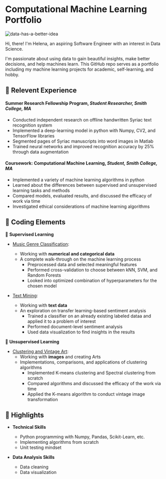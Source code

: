 # Computational Machine Learning Portfolio 
![data-has-a-better-idea](https://cdn.shortpixel.ai/client/to_avif,q_glossy,ret_img,w_1080/https://qelp.com/wp-content/uploads/2018/11/sds-1-1080x6751.jpg)
 
Hi, there! I'm Helena, an aspiring Software Engineer with an interest in Data Science. 

I'm passionate about using data to gain beautiful insights, make better decisions, and help machines learn. This GitHub repo serves as a portfolio including my machine learning projects for academic, self-learning, and hobby.

## :small_orange_diamond: Relevent Experience

#### Summer Research Fellowship Program, *Student Researcher, Smith College, MA*

- Conducted independent research on offline handwritten Syriac text recognition system 
- Implemented a deep-learning model in python with Numpy, CV2, and TensorFlow libraries
- Segmented pages of Syriac manuscripts into word images in Matlab
- Trained neural networks and improved recognition accuracy by 25% through data augmentation

#### Coursework: Computational Machine Learning, *Student, Smith College, MA*

- Implemented a variety of machine learning algorithms in python 
- Learned about the differences between supervised and unsupervised learning tasks and methods
- Compared models, evaluated results, and discussed the efficacy of work via time
- Investigated ethical considerations of machine learning algorithms

## :small_orange_diamond: Coding Elements 

:small_blue_diamond: **Supervised Learning** 

  * [Music Genre Classification](https://github.com/comp-machine-learning-spring2021/portfolio-HelenaSG/tree/main/Music-Genre-Classification): 
    - Working with **numerical and categorical data** 
    * A complete walk-through on the machine learning process
      * Preprocessed data and selected meaningful features
      * Performed cross-validation to choose between kNN, SVM, and Random Forests
      * Looked into optimized combination of hyperparameters for the chosen model
     
  * [Text Mining](https://github.com/comp-machine-learning-spring2021/portfolio-HelenaSG/tree/main/Text-Mining):
    - Working with **text data**
    * An exploration on transfer learning-based sentiment analysis 
      * Trained a classifier on an already existing labeled dataa and applied it to a problem of interest
      * Performed document-level sentiment analysis
      * Used data visualization to find insights in the results
 
:small_blue_diamond: **Unsupervised Learning**

  * [Clustering and Vintage Art](https://github.com/comp-machine-learning-spring2021/portfolio-HelenaSG/tree/main/Clustering-and-Vintage-Art):
    - Working with **images** and creating Arts
    * Implementations, comparisons, and applications of clustering algorithms 
      * Implemented K-means clustering and Spectral clustering from scratch
      * Compared algorithms and discussed the efficacy of the work via time
      * Applied the K-means algorithm to conduct vintage image transformation
 
 

## :small_orange_diamond: Highlights 

* **Technical Skills**

  * Python programming with Numpy, Pandas, Scikit-Learn, etc.
  * Implementing algorithms from scratch
  * Unit testing mindset
 
* **Data Analysis Skills**

  * Data cleaning
  * Data visualization



